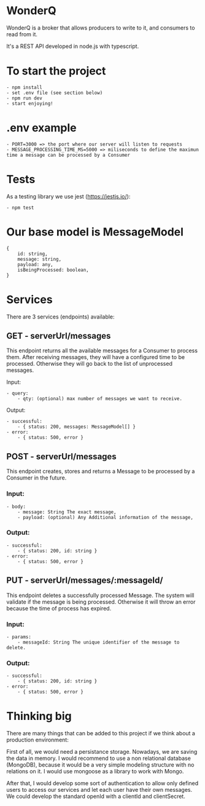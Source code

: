 # WonderQ

WonderQ is a broker that allows producers to write to it, and consumers to read from it.

It's a REST API developed in node.js with typescript.


# To start the project
    - npm install
    - set .env file (see section below)
    - npm run dev
    - start enjoying!


# .env example
    - PORT=3000 => the port where our server will listen to requests
    - MESSAGE_PROCESSING_TIME_MS=5000 => miliseconds to define the maximun time a message can be processed by a Consumer

# Tests
As a testing library we use jest (https://jestjs.io/):

    - npm test

# Our base model is MessageModel
```
{
    id: string,
    message: string,
    payload: any,
    isBeingProcessed: boolean,
}
```

# Services
There are 3 services (endpoints) available:

## GET - serverUrl/messages
This endpoint returns all the available messages for a Consumer to process them.
After receiving messages, they will have a configured time to be processed. Otherwise they will go back to the list of unprocessed messages.

Input:

    - query:
        - qty: (optional) max number of messages we want to receive.

Output:

    - successful:
        - { status: 200, messages: MessageModel[] }
    - error:
        - { status: 500, error }


## POST - serverUrl/messages
This endpoint creates, stores and returns a Message to be processed by a Consumer in the future.

### Input:
    - body:
        - message: String The exact message,
        - payload: (optional) Any Additional information of the message,

### Output:
    - successful:
        - { status: 200, id: string }
    - error: 
        - { status: 500, error }


## PUT - serverUrl/messages/:messageId/
This endpoint deletes a successfully processed Message.
The system will validate if the message is being processed. Otherwise it will throw an error because the time of process has expired.

### Input:
    - params:
        - messageId: String The unique identifier of the message to delete. 

### Output:
    - successful:
        - { status: 200, id: string }
    - error: 
        - { status: 500, error }


# Thinking big
There are many things that can be added to this project if we think about a production environment:

First of all, we would need a persistance storage. Nowadays, we are saving the data in memory. I would recommend to use a non relational database (MongoDB), because it would be a very simple modeling structure with no relations on it. I would use mongoose as a library to work with Mongo.

After that, I would develop some sort of authentication to allow only defined users to access our services and let each user have their own messages. We could develop the standard openId with a clientId and clientSecret.
